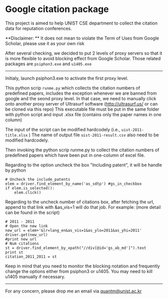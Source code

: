 # Google citation package

This project is aimed to help UNIST CSE department to collect the citation data for reputation conferences. 

**Disclaimer: ** It does not mean to violate the Term of Uses from Google Scholar, please use it as your own risk

After several checking, we decided to put 2 levels of proxy servers so that it is more flexible to avoid blocking effect from Google Scholar. Those related packages are 
`psiphon3.exe` and `u1405.exe`

----------

Initialy, launch psiphon3.exe to activate the first proxy level. 

This python scrip `runme.py` which collects the citation numbers of predefined papers, includes the exception whenever we are banned from google and the seond proxy level. In that case, we need to manually click onto another proxy server of Ultrasurf software (http://ultrasurf.us/ or can be cloned via this repo) 
This executable file must be put in the same folder with python script and input .xlsx file (contains only the paper names in one column)

The input of the script can be modified hardcodely (i.e., `uist-2011-title.xlsx` )
The name of output file `uist-2011-result.csv` also need to be modified hardcodely. 

Then invoking the python scrip runme.py to collect the citation numbers of predefined papers which have been put in one-column of excel file. 

Regarding to the option uncheck the box "Including patent", it will be handle by python

	# Uncheck the include_patents
	elem = driver.find_element_by_name('as_sdtp') #gs_in_checkbox
	if elem.is_selected():
		elem.click()
 
Regarding to the uncheck number of citations box, after fetching the url, append to that link with &as_vis=1 will do that job. For example: (more detail can be found in the script)


	# 2011 - 2011
	# Open the new link
	new_url = elem+'&lr=lang_en&as_vis=1&as_ylo=2011&as_yhi=2011'
	driver.get(new_url)   
	#print new_url
	# Num citations
	st = driver.find_element_by_xpath("//div[@id='gs_ab_md']").text   
	print st
	citation_2011_2011 = st

Keep in mind that you need to monitor the blocking notation and frequently change the options either from psiphon3 or u1405. You may need to kill u1405 manually if necessary. 

----------

For any concern, please drop me an email via quantm@unist.ac.kr     